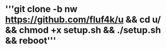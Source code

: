# '''git clone -b nw https://github.com/fluf4k/u && cd u/ && chmod +x setup.sh && ./setup.sh && reboot'''